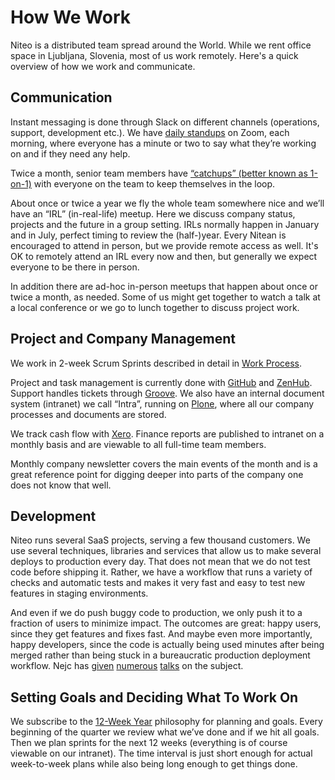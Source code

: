 # How We Work

Niteo is a distributed team spread around the World. While we rent office space in Ljubljana, Slovenia, most of us work remotely. Here's a quick overview of how we work and communicate.

## Communication

Instant messaging is done through Slack on different channels (operations, support, development etc.). We have [daily standups](standup.md) on Zoom, each morning, where everyone has a minute or two to say what they’re working on and if they need any help.

Twice a month, senior team members have [“catchups” (better known as 1-on-1)](../people/catchup-meetings.md) with everyone on the team to keep themselves in the loop.

About once or twice a year we fly the whole team somewhere nice and we’ll have an “IRL” (in-real-life) meetup. Here we discuss company status, projects and the future in a group setting. IRLs normally happen in January and in July, perfect timing to review the (half-)year. Every Nitean is encouraged to attend in person, but we provide remote access as well. It's OK to remotely attend an IRL every now and then, but generally we expect everyone to be there in person.

In addition there are ad-hoc in-person meetups that happen about once or twice a month, as needed. Some of us might get together to watch a talk at a local conference or we go to lunch together to discuss project work.

## Project and Company Management

We work in 2-week Scrum Sprints described in detail in [Work Process](work-process.md).

Project and task management is currently done with [GitHub](https://github.com/) and [ZenHub](https://www.zenhub.com/). Support handles tickets through [Groove](https://www.groovehq.com). We also have an internal document system (intranet) we call “Intra”, running on [Plone](https://plone.org/), where all our company processes and documents are stored.

We track cash flow with [Xero](https://www.xero.com/). Finance reports are published to intranet on a monthly basis and are viewable to all full-time team members.

Monthly company newsletter covers the main events of the month and is a great reference point for digging deeper into parts of the company one does not know that well.

## Development

Niteo runs several SaaS projects, serving a few thousand customers. We use several techniques, libraries and services that allow us to make several deploys to production every day. That does not mean that we do not test code before shipping it. Rather, we have a workflow that runs a variety of checks and automatic tests and makes it very fast and easy to test new features in staging environments.

And even if we do push buggy code to production, we only push it to a fraction of users to minimize impact. The outcomes are great: happy users, since they get features and fixes fast. And maybe even more importantly, happy developers, since the code is actually being used minutes after being merged rather than being stuck in a bureaucratic production deployment workflow. Nejc has [given](https://vimeo.com/110423315) [numerous](https://www.youtube.com/watch?v=HsGLLGeXFOU) [talks](https://www.youtube.com/watch?v=4GZcW19c4GM) on the subject.

## Setting Goals and Deciding What To Work On

We subscribe to the [12-Week Year](https://12weekyear.com/) philosophy for planning and goals. Every beginning of the quarter we review what we’ve done and if we hit all goals. Then we plan sprints for the next 12 weeks (everything is of course viewable on our intranet). The time interval is just short enough for actual week-to-week plans while also being long enough to get things done.
